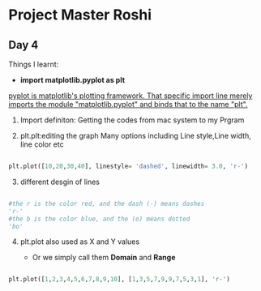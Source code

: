 # Project Master Roshi 
## Day 4

Things I learnt:
- __import matplotlib.pyplot as plt__

[pyplot is matplotlib's plotting framework. That specific import line merely imports the module "matplotlib.pyplot" and binds that to the name "plt".](https://www.quora.com/What-does-import-matplotlib-pyplot-as-plt-really-mean)

1. Import definiton\: Getting the codes from mac system to my Prgram

2. plt.plt\:editing the graph
Many options including Line style,Line width, line color etc

```python 

plt.plot([10,20,30,40], linestyle= 'dashed', linewidth= 3.0, 'r-')

```
3. different desgin of lines

```python

#the r is the color red, and the dash (-) means dashes
'r-' 
#the b is the color blue, and the (o) means dotted
'bo'

```

4. plt.plot also used as X and Y values

	* Or we simply call them __Domain__ and __Range__

```python

plt.plot([1,2,3,4,5,6,7,8,9,10], [1,3,5,7,9,9,7,5,3,1], 'r-')

```

